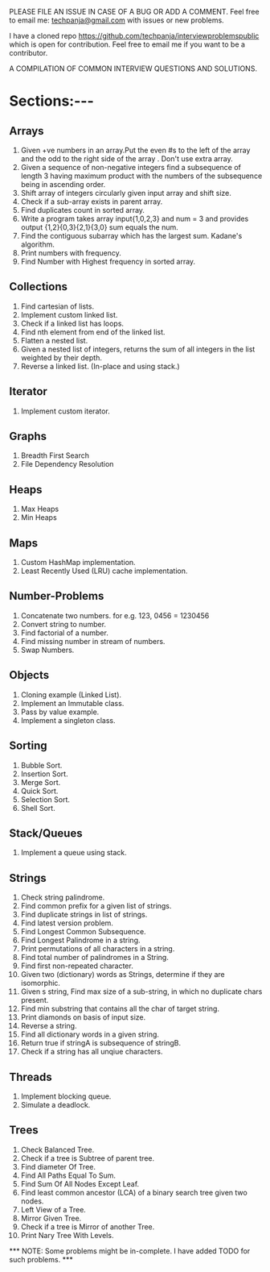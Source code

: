 PLEASE FILE AN ISSUE IN CASE OF A BUG OR ADD A COMMENT. Feel free to email me: techpanja@gmail.com with issues
or new problems.

I have a cloned repo https://github.com/techpanja/interviewproblemspublic which is open for contribution. Feel free
to email me if you want to be a contributor.

A COMPILATION OF COMMON INTERVIEW QUESTIONS AND SOLUTIONS.

Sections:---
============
Arrays
------------
1.  Given +ve numbers in an array.Put the even #s to the left of the array and the odd to the right side of
    the array . Don't use extra array.
2.  Given a sequence of non-negative integers find a subsequence of length 3 having maximum product with the
    numbers of the subsequence being in ascending order.
3.  Shift array of integers circularly given input array and shift size.
4.  Check if a sub-array exists in parent array.
5.  Find duplicates count in sorted array.
6.  Write a program takes array input{1,0,2,3} and num = 3 and provides output {1,2}{0,3}{2,1}{3,0} sum equals the num.
7.  Find the contiguous subarray which has the largest sum. Kadane's algorithm.
8.  Print numbers with frequency.
9.  Find Number with Highest frequency in sorted array.

Collections
-----------
1.  Find cartesian of lists.
2.  Implement custom linked list.
3.  Check if a linked list has loops.
4.  Find nth element from end of the linked list.
5.  Flatten a nested list.
6.  Given a nested list of integers, returns the sum of all integers in the list weighted by their depth.
7.  Reverse a linked list. (In-place and using stack.)

Iterator
--------
1.  Implement custom iterator.

Graphs
------
1.  Breadth First Search
2.  File Dependency Resolution

Heaps
-----
1.  Max Heaps
2.  Min Heaps

Maps
----
1.  Custom HashMap implementation.
2.  Least Recently Used (LRU) cache implementation.

Number-Problems
---------------
1.  Concatenate two numbers. for e.g. 123, 0456 = 1230456
2.  Convert string to number.
3.  Find factorial of a number.
4.  Find missing number in stream of numbers.
5.  Swap Numbers.

Objects
-------
1.  Cloning example (Linked List).
2.  Implement an Immutable class.
3.  Pass by value example.
4.  Implement a singleton class.

Sorting
-------
1.  Bubble Sort.
2.  Insertion Sort.
3.  Merge Sort.
4.  Quick Sort.
5.  Selection Sort.
6.  Shell Sort.

Stack/Queues
------------
1. Implement a queue using stack.

Strings
-------
1.  Check string palindrome.
2.  Find common prefix for a given list of strings.
3.  Find duplicate strings in list of strings.
4.  Find latest version problem.
5.  Find Longest Common Subsequence.
6.  Find Longest Palindrome in a string.
7.  Print permutations of all characters in a string.
8.  Find total number of palindromes in a String.
9.  Find first non-repeated character.
10. Given two (dictionary) words as Strings, determine if they are isomorphic.
11. Given s string, Find max size of a sub-string, in which no duplicate chars present.
12. Find min substring that contains all the char of target string.
13. Print diamonds on basis of input size.
14. Reverse a string.
15. Find all dictionary words in a given string.
16. Return true if stringA is subsequence of stringB.
17. Check if a string has all unqiue characters.

Threads
-------
1.  Implement blocking queue.
2.  Simulate a deadlock.

Trees
-----
1.  Check Balanced Tree.
2.  Check if a tree is Subtree of parent tree.
3.  Find diameter Of Tree.
4.  Find All Paths Equal To Sum.
5.  Find Sum Of All Nodes Except Leaf.
6.  Find least common ancestor (LCA) of a binary search tree given two nodes.
7.  Left View of a Tree.
8.  Mirror Given Tree.
9.  Check if a tree is Mirror of another Tree.
10. Print Nary Tree With Levels.

*** NOTE: Some problems might be in-complete. I have added TODO for such problems. ***

